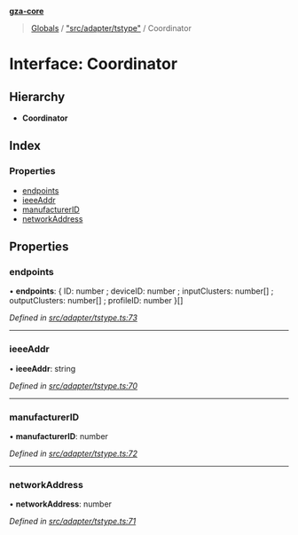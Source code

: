 **[gza-core](../README.md)**

> [Globals](../README.md) / ["src/adapter/tstype"](../modules/_src_adapter_tstype_.md) / Coordinator

# Interface: Coordinator

## Hierarchy

* **Coordinator**

## Index

### Properties

* [endpoints](_src_adapter_tstype_.coordinator.md#endpoints)
* [ieeeAddr](_src_adapter_tstype_.coordinator.md#ieeeaddr)
* [manufacturerID](_src_adapter_tstype_.coordinator.md#manufacturerid)
* [networkAddress](_src_adapter_tstype_.coordinator.md#networkaddress)

## Properties

### endpoints

•  **endpoints**: { ID: number ; deviceID: number ; inputClusters: number[] ; outputClusters: number[] ; profileID: number  }[]

*Defined in [src/adapter/tstype.ts:73](https://github.com/GrandeurSmart/gza-core/blob/master/src/src/adapter/tstype.ts#L73)*

___

### ieeeAddr

•  **ieeeAddr**: string

*Defined in [src/adapter/tstype.ts:70](https://github.com/GrandeurSmart/gza-core/blob/master/src/src/adapter/tstype.ts#L70)*

___

### manufacturerID

•  **manufacturerID**: number

*Defined in [src/adapter/tstype.ts:72](https://github.com/GrandeurSmart/gza-core/blob/master/src/src/adapter/tstype.ts#L72)*

___

### networkAddress

•  **networkAddress**: number

*Defined in [src/adapter/tstype.ts:71](https://github.com/GrandeurSmart/gza-core/blob/master/src/src/adapter/tstype.ts#L71)*

